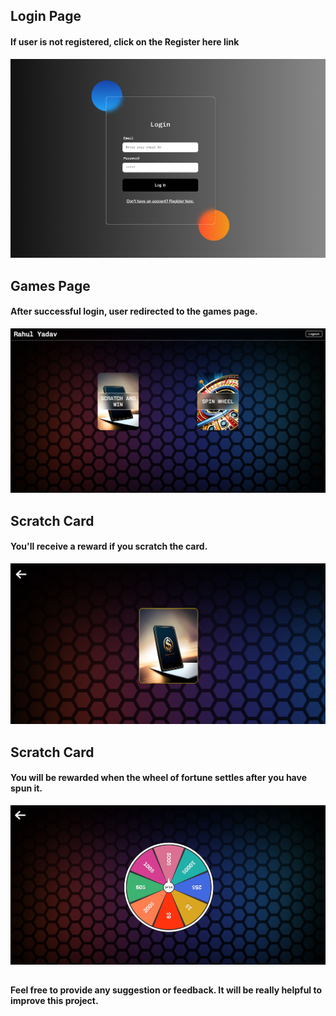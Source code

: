 ## Login Page
#### If user is not registered, click on the Register here link
![Login Page](src/Images/ss1.png)

## Games Page
#### After successful login, user redirected to the games page.
![Games Page](src/Images/ss_games.png)

## Scratch Card 
#### You'll receive a reward if you scratch the card.
![Scratch Card](src/Images/ss_scratchCard.png)

## Scratch Card 
#### You will be rewarded when the wheel of fortune settles after you have spun it.
![Spin Wheel](src/Images/ss_spinWheel.png)


##
#### Feel free to provide any suggestion or feedback. It will be really helpful to improve this project.
